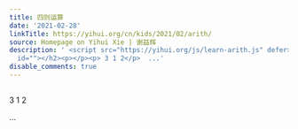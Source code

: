 ```yaml
---
title: 四则运算
date: '2021-02-28'
linkTitle: https://yihui.org/cn/kids/2021/02/arith/
source: Homepage on Yihui Xie | 谢益辉
description: ' <script src="https://yihui.org/js/learn-arith.js" defer></script><h2
  id=""></h2><p></p><p> 3 1 2</p>  ...'
disable_comments: true
---
```

 <script src="https://yihui.org/js/learn-arith.js" defer></script><h2 id=""></h2><p></p><p> 3 1 2</p>  ...